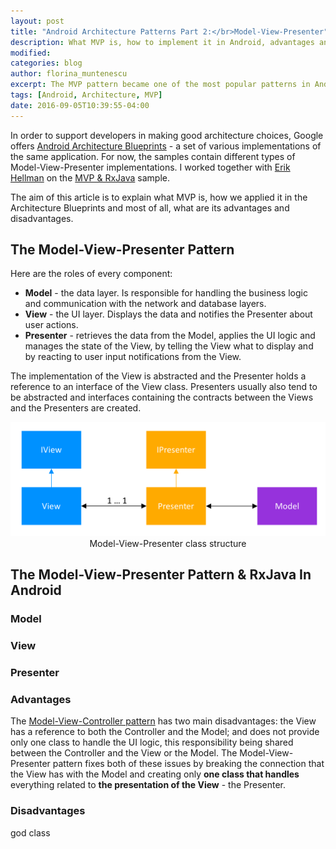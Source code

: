 ```yaml
---
layout: post
title: "Android Architecture Patterns Part 2:</br>Model-View-Presenter"
description: What MVP is, how to implement it in Android, advantages and disadvantages.
modified:
categories: blog
author: florina_muntenescu
excerpt: The MVP pattern became one of the most popular patterns in Android in the last couple of years. Let's see what MVP is, how to apply it in Android and some of its advantages and disadvantages.
tags: [Android, Architecture, MVP]
date: 2016-09-05T10:39:55-04:00
---
```


In order to support developers in making good architecture choices, Google offers <a href="https://github.com/googlesamples/android-architecture">Android Architecture Blueprints</a> - a set of various implementations of the same application. For now, the samples contain different types of Model-View-Presenter implementations. I worked together with <a href="https://github.com/erikhellman">Erik Hellman</a> on the <a href="https://github.com/googlesamples/android-architecture/tree/todo-mvp-rxjava/">MVP & RxJava</a> sample.

The aim of this article is to explain what MVP is, how we applied it in the Architecture Blueprints and most of all, what are its advantages and disadvantages.

## The Model-View-Presenter Pattern

Here are the roles of every component:

* **Model** - the data layer. Is responsible for handling the business logic and communication with the network and database layers.
* **View** -  the UI layer. Displays the data and notifies the Presenter about user actions.
* **Presenter** -  retrieves the data from the Model, applies the UI logic and manages the state of the View, by telling the View what to display and by reacting to user input notifications from the View.

The implementation of the View is abstracted and the Presenter holds a reference to an interface of the View class. Presenters usually also tend to be abstracted and interfaces containing the contracts between the Views and the Presenters are created.

<center>
<picture>
	<a href="/images/blog/model_view_presenter/mvp.png"><img src="/images/blog/model_view_presenter/mvp.png" alt="Model-View-Presenter Architecture"></a>
	<figcaption>Model-View-Presenter class structure</figcaption>
</picture>
</center>

## The Model-View-Presenter Pattern & RxJava In Android

### Model

### View

### Presenter




### Advantages

The <a href="https://upday.github.io/blog/model-view-controller/">Model-View-Controller pattern</a> has two main disadvantages: the View has a reference to both the Controller and the Model; and does not provide only one class to handle the UI logic, this responsibility being shared between the Controller and the View or the Model. The Model-View-Presenter pattern fixes both of these issues by breaking the connection that the View has with the Model and creating only **one class that handles** everything related to **the presentation of the View** - the Presenter.


### Disadvantages

god class
